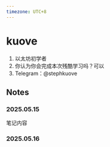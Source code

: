 ```yaml
---
timezone: UTC+8
---
```



# kuove

1. 以太坊初学者
2. 你认为你会完成本次残酷学习吗？可以
3. Telegram：@stephkuove

## Notes

<!-- Content_START -->

### 2025.05.15

笔记内容

### 2025.05.16

<!-- Content_END -->
